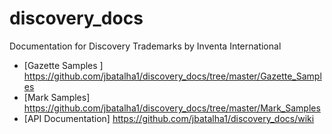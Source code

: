 # discovery_docs

Documentation for Discovery Trademarks by Inventa International

* [Gazette Samples ] https://github.com/jbatalha1/discovery_docs/tree/master/Gazette_Samples
* [Mark Samples] https://github.com/jbatalha1/discovery_docs/tree/master/Mark_Samples
* [API Documentation] https://github.com/jbatalha1/discovery_docs/wiki

